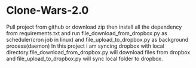 # Clone-Wars-2.0
Pull project from github or download zip then  install all the dependency from requirements.txt and run file_download_from_dropbox.py as scheduler(cron job in linux) and file_upload_to_dropbox.py as background process(daemon)
In this project i am syncing dropbox with local directory.file_download_from_dropbox.py will download files from dropbox and file_upload_to_dropbox.py will sync local folder to dropbox.
